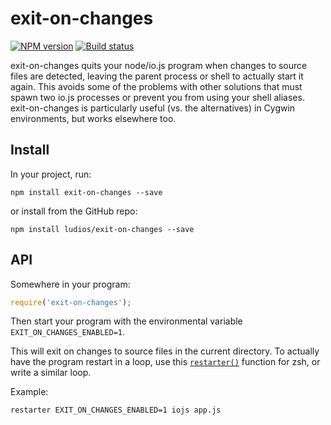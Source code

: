 exit-on-changes
===

[![NPM version][npm-image]][npm-url]
[![Build status][travis-image]][travis-url]

exit-on-changes quits your node/io.js program when changes to source
files are detected, leaving the parent process or shell to actually
start it again.  This avoids some of the problems with other solutions
that must spawn two io.js processes or prevent you from using your
shell aliases.  exit-on-changes is particularly useful (vs. the
alternatives) in Cygwin environments, but works elsewhere too.


Install
---

In your project, run:

```
npm install exit-on-changes --save
```

or install from the GitHub repo:

```
npm install ludios/exit-on-changes --save
```


API
---
Somewhere in your program:

```js
require('exit-on-changes');
```

Then start your program with the environmental variable `EXIT_ON_CHANGES_ENABLED=1`.

This will exit on changes to source files in the current directory.  To actually
have the program restart in a loop, use this
[`restarter()`](https://github.com/ludios/uSanity/blob/master/files/etc/zsh/zshrc-cont#L107)
function for zsh, or write a similar loop.

Example:

```zsh
restarter EXIT_ON_CHANGES_ENABLED=1 iojs app.js
```


[npm-image]: https://img.shields.io/npm/v/exit-on-changes.svg
[npm-url]: https://npmjs.org/package/exit-on-changes
[travis-image]: https://img.shields.io/travis/ludios/exit-on-changes.svg
[travis-url]: https://travis-ci.org/ludios/exit-on-changes
